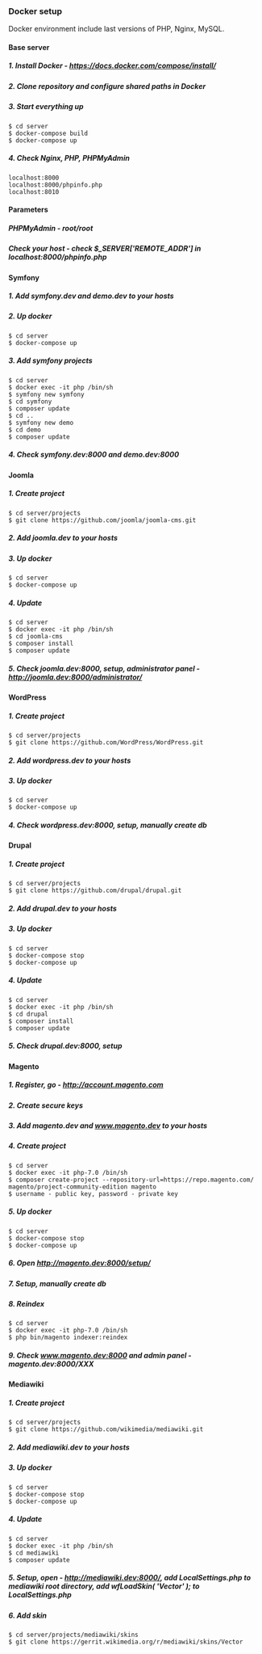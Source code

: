 ### Docker setup
Docker environment include last versions of PHP, Nginx, MySQL.
#### Base server
##### 1. Install Docker - https://docs.docker.com/compose/install/
##### 2. Clone repository and configure shared paths in Docker
##### 3. Start everything up
```
$ cd server
$ docker-compose build
$ docker-compose up
```
##### 4. Check Nginx, PHP, PHPMyAdmin
```
localhost:8000
localhost:8000/phpinfo.php
localhost:8010
```
#### Parameters
##### PHPMyAdmin - root/root
##### Check your host - check $_SERVER['REMOTE_ADDR'] in localhost:8000/phpinfo.php
#### Symfony
##### 1. Add symfony.dev and demo.dev to your hosts
##### 2. Up docker
```
$ cd server
$ docker-compose up
```
##### 3. Add symfony projects
```
$ cd server
$ docker exec -it php /bin/sh
$ symfony new symfony
$ cd symfony
$ composer update
$ cd ..
$ symfony new demo
$ cd demo
$ composer update
```
##### 4. Check symfony.dev:8000 and demo.dev:8000
#### Joomla
##### 1. Create project
```
$ cd server/projects
$ git clone https://github.com/joomla/joomla-cms.git
```
##### 2. Add joomla.dev to your hosts
##### 3. Up docker
```
$ cd server
$ docker-compose up
```
##### 4. Update
```
$ cd server
$ docker exec -it php /bin/sh
$ cd joomla-cms
$ composer install
$ composer update
```
##### 5. Check joomla.dev:8000, setup, administrator panel - http://joomla.dev:8000/administrator/
#### WordPress
##### 1. Create project
```
$ cd server/projects
$ git clone https://github.com/WordPress/WordPress.git
```
##### 2. Add wordpress.dev to your hosts
##### 3. Up docker
```
$ cd server
$ docker-compose up
```
##### 4. Check wordpress.dev:8000, setup, manually create db
#### Drupal
##### 1. Create project
```
$ cd server/projects
$ git clone https://github.com/drupal/drupal.git
```
##### 2. Add drupal.dev to your hosts
##### 3. Up docker
```
$ cd server
$ docker-compose stop
$ docker-compose up
```
##### 4. Update
```
$ cd server
$ docker exec -it php /bin/sh
$ cd drupal
$ composer install
$ composer update
```
##### 5. Check drupal.dev:8000, setup
#### Magento
##### 1. Register, go - http://account.magento.com
##### 2. Create secure keys
##### 3. Add magento.dev and www.magento.dev to your hosts
##### 4. Create project
```
$ cd server
$ docker exec -it php-7.0 /bin/sh
$ composer create-project --repository-url=https://repo.magento.com/ magento/project-community-edition magento
$ username - public key, password - private key
```
##### 5. Up docker
```
$ cd server
$ docker-compose stop
$ docker-compose up
```
##### 6. Open http://magento.dev:8000/setup/
##### 7. Setup, manually create db
##### 8. Reindex
 ```
 $ cd server
 $ docker exec -it php-7.0 /bin/sh
 $ php bin/magento indexer:reindex
 ```
##### 9. Check www.magento.dev:8000 and admin panel - magento.dev:8000/XXX
#### Mediawiki
##### 1. Create project
```
$ cd server/projects
$ git clone https://github.com/wikimedia/mediawiki.git
```
##### 2. Add mediawiki.dev to your hosts
##### 3. Up docker
```
$ cd server
$ docker-compose stop
$ docker-compose up
```
##### 4. Update
```
$ cd server
$ docker exec -it php /bin/sh
$ cd mediawiki
$ composer update
```
##### 5. Setup, open - http://mediawiki.dev:8000/, add LocalSettings.php to mediawiki root directory, add wfLoadSkin( 'Vector' ); to LocalSettings.php
##### 6. Add skin
```
$ cd server/projects/mediawiki/skins
$ git clone https://gerrit.wikimedia.org/r/mediawiki/skins/Vector
```